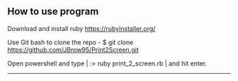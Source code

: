 How to use program
-------------------

Download and install ruby https://rubyinstaller.org/

Use Git bash to clone the repo - $ git clone https://github.com/JBrow95/Print2Screen.git

Open powershell and type | :> ruby print_2_screen.rb | and hit enter.

-------------------



